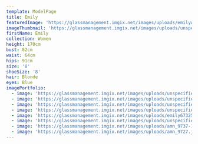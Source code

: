 ```yaml
---
template: ModelPage
title: Emily
featuredImage: 'https://glassmanagement.imgix.net/images/uploads/emilywesbann23801873.jpg'
imageThumbnail: 'https://glassmanagement.imgix.net/images/uploads/unspecified-14.jpeg'
firstName: Emily
collection: Women
height: 170cm
bust: 82cm
waist: 64cm
hips: 91cm
size: '8'
shoeSize: '8'
hair: Blonde
eyes: Blue
imagePortfolio:
  - image: 'https://glassmanagement.imgix.net/images/uploads/unspecified-11.jpeg'
  - image: 'https://glassmanagement.imgix.net/images/uploads/unspecified-2.jpeg'
  - image: 'https://glassmanagement.imgix.net/images/uploads/unspecified-6.jpeg'
  - image: 'https://glassmanagement.imgix.net/images/uploads/unspecified-8.jpeg'
  - image: 'https://glassmanagement.imgix.net/images/uploads/emily673254bannerr.jpeg'
  - image: 'https://glassmanagement.imgix.net/images/uploads/unspecified-9.jpeg'
  - image: 'https://glassmanagement.imgix.net/images/uploads/amn_9737-1-.jpg'
  - image: 'https://glassmanagement.imgix.net/images/uploads/amn_9727.jpg'
---
```


